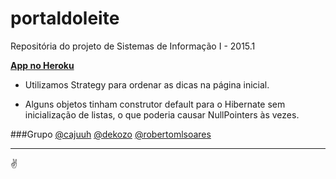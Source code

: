 # portaldoleite<br/>

Repositória do projeto de Sistemas de Informação I - 2015.1

**[App no Heroku](https://radiant-caverns-9559.herokuapp.com)**

* Utilizamos Strategy para ordenar as dicas na página inicial.

* Alguns objetos tinham construtor default para o Hibernate sem inicialização de listas, o que poderia causar NullPointers às vezes.

###Grupo
[@cajuuh](http://github.com/cajuuh)
[@dekozo](http://github.com/dekozo)
[@robertomlsoares](http://github.com/robertomlsoares)


-----------
:v:
